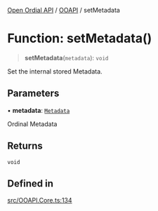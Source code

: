 [Open Ordial API](../../README.md) / [OOAPI](../README.md) / setMetadata

# Function: setMetadata()

> **setMetadata**(`metadata`): `void`

Set the internal stored Metadata.

## Parameters

• **metadata**: [`Metadata`](../namespaces/OOMD/interfaces/Metadata.md)

Ordinal Metadata

## Returns

`void`

## Defined in

[src/OOAPI.Core.ts:134](https://github.com/open-ordinal/open-ordinal-api/blob/727b99edb71d9e2feb76fbc2eae8d4b22e6a8312/src/OOAPI.Core.ts#L134)
